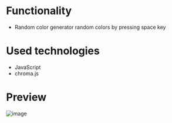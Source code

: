 # Functionality
- Random color generator random colors by pressing space key

# Used technologies
-  JavaScript
-  chroma.js

# Preview
![image](https://github.com/AlexeyAbramovich/colors/assets/74393859/4cb2ad33-77c9-4adc-8870-af0cc9329630)

